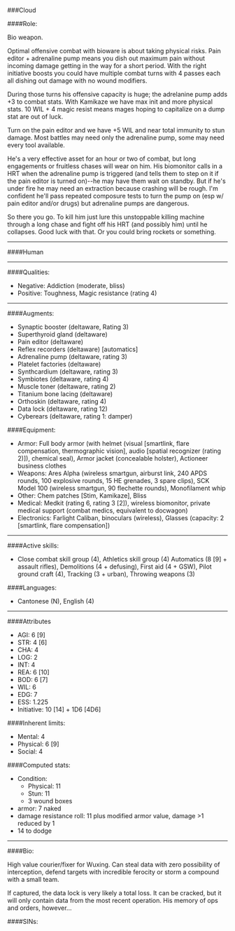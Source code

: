 ###Cloud

####Role:

Bio weapon.

Optimal offensive combat with bioware is about taking physical risks. Pain editor + adrenaline pump means you dish out maximum pain without incoming damage getting in the way for a short period. With the right initiative boosts you could have multiple combat turns with 4 passes each all dishing out damage with no wound modifiers. 

During those turns his offensive capacity is huge; the adrelanine pump adds +3 to combat stats. With Kamikaze we have max init and more physical stats. 10 WIL + 4 magic resist means mages hoping to capitalize on a dump stat are out of luck.

Turn on the pain editor and we have +5 WIL and near total immunity to stun damage. Most battles may need only the adrenaline pump, some may need every tool available.

He's a very effective asset for an hour or two of combat, but long engagements or fruitless chases will wear on him. His biomonitor calls in a HRT when the adrenaline pump is triggered (and tells them to step on it if the pain editor is turned on)--he may have them wait on standby. But if he's under fire he may need an extraction because crashing will be rough. I'm confident he'll pass repeated composure tests to turn the pump on (esp w/ pain editor and/or drugs) but adrenaline pumps are dangerous.

So there you go. To kill him just lure this unstoppable killing machine through a long chase and fight off his HRT (and possibly him) until he collapses. Good luck with that. Or you could bring rockets or something. 

____
####Human

____
####Qualities:

- Negative: Addiction (moderate, bliss)
- Positive: Toughness, Magic resistance (rating 4)

____
####Augments:

- Synaptic booster (deltaware, Rating 3)
- Superthyroid gland (deltaware)
- Pain editor (deltaware)
- Reflex recorders (deltaware) [automatics]
- Adrenaline pump (deltaware, rating 3)
- Platelet factories (deltaware)
- Synthcardium (deltaware, rating 3)
- Symbiotes (deltaware, rating 4)
- Muscle toner (deltaware, rating 2)
- Titanium bone lacing (deltaware)
- Orthoskin (deltaware, rating 4)
- Data lock (deltaware, rating 12)
- Cyberears (deltaware, rating 1: damper)


####Equipment:

- Armor: Full body armor (with helmet (visual [smartlink, flare compensation, thermographic vision], audio [spatial recognizer (rating 2)]), chemical seal), Armor jacket (concealable holster), Actioneer business clothes
- Weapons: Ares Alpha (wireless smartgun, airburst link, 240 APDS rounds, 100 explosive rounds, 15 HE grenades, 3 spare clips), SCK Model 100 (wireless smartgun, 90 flechette rounds), Monofilament whip
- Other: Chem patches [Stim, Kamikaze], Bliss
- Medical: Medkit (rating 6, rating 3 [2]), wireless biomonitor, private medical support (combat medics, equivalent to docwagon)
- Electronics: Farlight Caliban, binoculars (wireless), Glasses (capacity: 2 [smartlink, flare compensation])

____
####Active skills:

- Close combat skill group (4), Athletics skill group (4) Automatics (8 [9] + assault rifles), Demolitions (4 + defusing), First aid (4 + GSW), Pilot ground craft (4), Tracking (3 + urban), Throwing weapons (3)

####Languages:

- Cantonese (N), English (4)
____
####Attributes

- AGI: 6 [9]
- STR: 4 [6]
- CHA: 4
- LOG: 2
- INT: 4
- REA: 6 [10]
- BOD: 6 [7]
- WIL: 6
- EDG: 7
- ESS: 1.225
- Initiative: 10 [14] + 1D6 [4D6]

####Inherent limits:

- Mental: 4
- Physical: 6 [9]
- Social: 4

####Computed stats:

- Condition:
	- Physical: 11
	- Stun: 11
	- 3 wound boxes
- armor: 7 naked
- damage resistance roll: 11 plus modified armor value, damage >1 reduced by 1
- 14 to dodge

____
####Bio:

High value courier/fixer for Wuxing. Can steal data with zero possibility of interception, defend targets with incredible ferocity or storm a compound with a small team. 

If captured, the data lock is very likely a total loss. It can be cracked, but it will only contain data from the most recent operation. His memory of ops and orders, however... 

####SINs:
